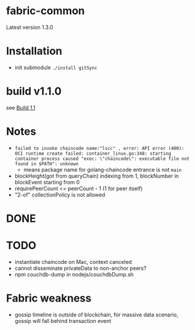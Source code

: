 # fabric-common

Latest version 1.3.0
# Installation
- init submodule
    `./install gitSync`



# build v1.1.0
see [Build 1.1](./BUILD1.1.md)

# Notes

- `failed to invoke chaincode name:"lscc" , error: API error (400): OCI runtime create failed: container_linux.go:348: starting container process caused "exec: \"chaincode\": executable file not found in $PATH": unknown`
    - means package name for golang-chaincode entrance is not `main`
- blockHeight(got from queryChain) indexing from 1, blockNumber in blockEvent starting from 0
- requirePeerCount <= peerCount - 1 (1 for peer itself)
- "2-of" collectionPolicy is not allowed
# DONE

# TODO
- instantiate chaincode on Mac, context canceled
- cannot disseminate privateData to non-anchor peers?
- npm couchdb-dump in nodejs/couchdbDump.sh


# Fabric weakness
- gossip timeline is outside of blockchain,  for massive data scenario, gossip will fall behind transaction event
